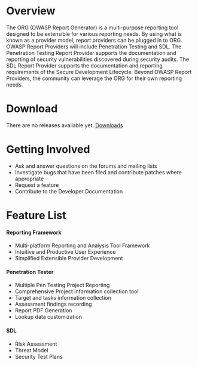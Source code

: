 # Overview #

The ORG (OWASP Report Generator) is a multi-purpose reporting tool designed to be extensible for various reporting needs. By using what is known as a provider model, report providers can be plugged in to ORG. OWASP Report Providers will include Penetration Testing and SDL. The Penetration Testing Report Provider supports the documentation and reporting of security vulnerabilities discovered during security audits. The SDL Report Provider supports the documentation and reporting requirements of the Secure Development Lifecycle. Beyond OWASP Report Providers, the community can leverage the ORG for their own reporting needs.

# Download #

There are no releases available yet.
[Downloads](http://code.google.com/p/org2/downloads/list)

# Getting Involved #

  * Ask and answer questions on the forums and mailing lists
  * Investigate bugs that have been filed and contribute patches where appropriate
  * Request a feature
  * Contribute to the Developer Documentation

# Feature List #
#### Reporting Framework ####
  * Multi-platform Reporting and Analysis Tool Framework
  * Intuitive and Productive User Experience
  * Simplified Extensible Provider Development
#### Penetration Tester ####
  * Multiple Pen Testing Project Reporting
  * Comprehensive Project information collection tool
  * Target and tasks information collection
  * Assessment findings recording
  * Report PDF Generation
  * Lookup data customization
#### SDL ####
  * Risk Assessment
  * Threat Model
  * Security Test Plans